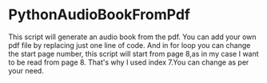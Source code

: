 # PythonAudioBookFromPdf
This script will generate an audio book from the pdf. You can add your own pdf file by replacing just one line of code. And in for loop you can change the start page number, this 
script will start from page 8,as in my case I want to be read from page 8. That's why I used index 7.You can change as per your need.
